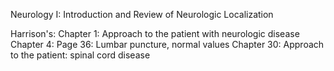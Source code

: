 Neurology I:  Introduction and Review of Neurologic Localization

Harrison's:
Chapter 1:  Approach to the patient with neurologic disease
Chapter 4:  Page 36:  Lumbar puncture, normal values
Chapter 30:  Approach to the patient:  spinal cord disease

